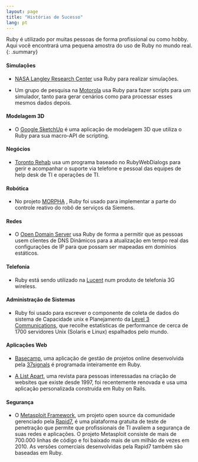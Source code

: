 ```yaml
---
layout: page
title: "Histórias de Sucesso"
lang: pt
---
```


Ruby é utilizado por muitas pessoas de forma profissional ou como hobby.
Aqui você encontrará uma pequena amostra do uso de Ruby no mundo real.
{: .summary}

#### Simulações

* [NASA Langley Research Center][1] usa Ruby para realizar simulações.

* Um grupo de pesquisa na [Motorola][2] usa Ruby para fazer scripts para
  um simulador, tanto para gerar cenários como para processar esses mesmos
  dados depois.

#### Modelagem 3D

* O [Google SketchUp][3] é uma aplicação de modelagem 3D que utiliza o Ruby
  para sua macro-API de scripting.

#### Negócios

* [Toronto Rehab][4] usa um programa baseado no RubyWebDialogs para
  gerir e acompanhar o suporte via telefone e pessoal das equipes de
  help desk de TI e operações de TI.

#### Robótica

* No projeto [MORPHA][5] , Ruby foi usado para implementar a parte do
  controle reativo do robô de serviços da Siemens.

#### Redes

* O [Open Domain Server][6] usa Ruby de forma a permitir que as pessoas
  usem clientes de DNS Dinâmicos para a atualização em tempo real das
  configurações de IP para que possam ser mapeadas em domínios estáticos.

#### Telefonia

* Ruby está sendo utilizado na [Lucent][7] num produto de telefonia
  3G wireless.

#### Administração de Sistemas

* Ruby foi usado para escrever o componente de coleta de dados do
  sistema de Capacidade unix e Planejamento da [Level 3 Communications][8],
  que recolhe estatísticas de performance de cerca de 1700 servidores Unix
  (Solaris e Linux) espalhados pelo mundo.

#### Aplicações Web

* [Basecamp][9], uma aplicação de gestão de projetos online
  desenvolvida pela [37signals][10] é programada inteiramente em
  Ruby.

* [A List Apart][11], uma revista para pessoas interessadas na criação
  de websites que existe desde 1997, foi recentemente renovada e usa uma
  aplicação personalizada construída em Ruby on Rails.

#### Segurança

* O [Metasploit Framework][metasploit], um projeto open source da comunidade
  gerenciado pela [Rapid7][rapid7], é uma plataforma gratuita de teste de
  penetração que permite que profissionais de TI avaliem a segurança
  de suas redes e aplicações. O projeto Metasploit consiste de mais de
  700.000 linhas de código e foi baixado mais de um milhão de vezes
  em 2010.
  As versões comerciais desenvolvidas pela Rapid7 também são baseadas em Ruby.



[1]: http://www.larc.nasa.gov/
[2]: http://www.motorola.com
[3]: http://www.sketchup.com/
[4]: http://www.torontorehab.com
[5]: http://www.morpha.de/
[6]: http://ods.org/
[7]: http://www.lucent.com/
[8]: http://www.level3.com/
[9]: http://www.basecamphq.com
[10]: http://www.37signals.com
[11]: http://www.alistapart.com
[metasploit]: http://www.metasploit.com
[rapid7]: http://www.rapid7.com
